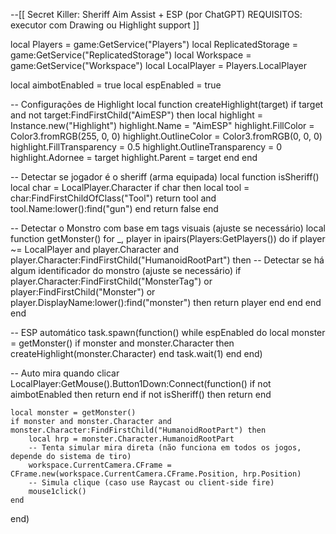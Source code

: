 --[[
  Secret Killer: Sheriff Aim Assist + ESP (por ChatGPT)
  REQUISITOS: executor com Drawing ou Highlight support
]]

local Players = game:GetService("Players")
local ReplicatedStorage = game:GetService("ReplicatedStorage")
local Workspace = game:GetService("Workspace")
local LocalPlayer = Players.LocalPlayer

local aimbotEnabled = true
local espEnabled = true

-- Configurações de Highlight
local function createHighlight(target)
    if target and not target:FindFirstChild("AimESP") then
        local highlight = Instance.new("Highlight")
        highlight.Name = "AimESP"
        highlight.FillColor = Color3.fromRGB(255, 0, 0)
        highlight.OutlineColor = Color3.fromRGB(0, 0, 0)
        highlight.FillTransparency = 0.5
        highlight.OutlineTransparency = 0
        highlight.Adornee = target
        highlight.Parent = target
    end
end

-- Detectar se jogador é o sheriff (arma equipada)
local function isSheriff()
    local char = LocalPlayer.Character
    if char then
        local tool = char:FindFirstChildOfClass("Tool")
        return tool and tool.Name:lower():find("gun")
    end
    return false
end

-- Detectar o Monstro com base em tags visuais (ajuste se necessário)
local function getMonster()
    for _, player in ipairs(Players:GetPlayers()) do
        if player ~= LocalPlayer and player.Character and player.Character:FindFirstChild("HumanoidRootPart") then
            -- Detectar se há algum identificador do monstro (ajuste se necessário)
            if player.Character:FindFirstChild("MonsterTag") or player:FindFirstChild("Monster") or player.DisplayName:lower():find("monster") then
                return player
            end
        end
    end
end

-- ESP automático
task.spawn(function()
    while espEnabled do
        local monster = getMonster()
        if monster and monster.Character then
            createHighlight(monster.Character)
        end
        task.wait(1)
    end
end)

-- Auto mira quando clicar
LocalPlayer:GetMouse().Button1Down:Connect(function()
    if not aimbotEnabled then return end
    if not isSheriff() then return end

    local monster = getMonster()
    if monster and monster.Character and monster.Character:FindFirstChild("HumanoidRootPart") then
        local hrp = monster.Character.HumanoidRootPart
        -- Tenta simular mira direta (não funciona em todos os jogos, depende do sistema de tiro)
        workspace.CurrentCamera.CFrame = CFrame.new(workspace.CurrentCamera.CFrame.Position, hrp.Position)
        -- Simula clique (caso use Raycast ou client-side fire)
        mouse1click()
    end
end)
